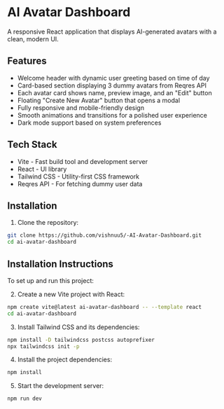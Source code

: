 # AI Avatar Dashboard

A responsive React application that displays AI-generated avatars with a clean, modern UI.

## Features

- Welcome header with dynamic user greeting based on time of day
- Card-based section displaying 3 dummy avatars from Reqres API
- Each avatar card shows name, preview image, and an "Edit" button
- Floating "Create New Avatar" button that opens a modal
- Fully responsive and mobile-friendly design
- Smooth animations and transitions for a polished user experience
- Dark mode support based on system preferences

## Tech Stack

- Vite - Fast build tool and development server
- React - UI library
- Tailwind CSS - Utility-first CSS framework
- Reqres API - For fetching dummy user data

## Installation

1. Clone the repository:

```bash
git clone https://github.com/vishnuu5/-AI-Avatar-Dashboard.git
cd ai-avatar-dashboard
```

## Installation Instructions

To set up and run this project:

2. Create a new Vite project with React:

```bash
npm create vite@latest ai-avatar-dashboard -- --template react
cd ai-avatar-dashboard
```

3. Install Tailwind CSS and its dependencies:

```bash
npm install -D tailwindcss postcss autoprefixer
npx tailwindcss init -p
```

4. Install the project dependencies:

```bash
npm install
```

5. Start the development server:

```bash
npm run dev
```

